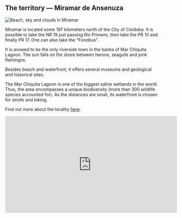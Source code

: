 ## The territory — Miramar de Ansenuza

![Beach, sky and clouds in Miramar](/img/artículos/miramar_1.jpg)

Miramar is located some 197 kilometers north of the City of Córdoba. It is possible to take the NR 19 just passing Río Primero, then take the PR 10 and finally PR 17. One can also take the "Fonobus".

It is avowed to be the only riverside town in the banks of Mar Chiquita Lagoon. The sun falls on the shore between herons, seagulls and pink flamingos.

Besides beach and waterfront, it offers several museums and geological and historical sites.

The Mar Chiquita Lagoon is one of the biggest saline wetlands in the world. Thus, the area encompasses a unique biodiversity (more than 300 wildlife species accounted for). As the distances are small, its waterfront is chosen for strolls and biking.

Find out more about the locality [here](https://www.cordobaturismo.gov.ar/localidad/miramar-de-ansenuza/).

<iframe width="560" height="315" src="https://www.youtube.com/embed/FdU7rv9QR1o" title="YouTube video player" frameborder="0" allow="accelerometer; autoplay; clipboard-write; encrypted-media; gyroscope; picture-in-picture" allowfullscreen></iframe>

